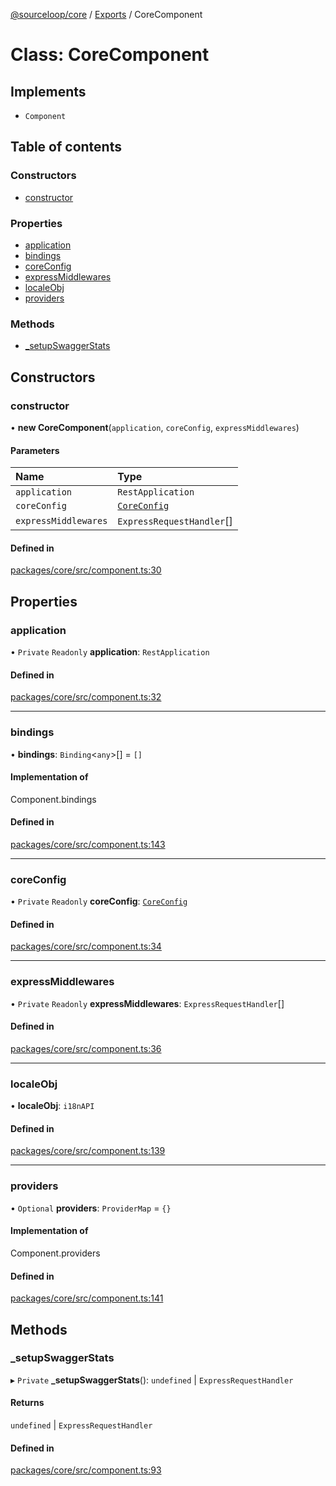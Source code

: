 [@sourceloop/core](../README.md) / [Exports](../modules.md) / CoreComponent

# Class: CoreComponent

## Implements

- `Component`

## Table of contents

### Constructors

- [constructor](CoreComponent.md#constructor)

### Properties

- [application](CoreComponent.md#application)
- [bindings](CoreComponent.md#bindings)
- [coreConfig](CoreComponent.md#coreconfig)
- [expressMiddlewares](CoreComponent.md#expressmiddlewares)
- [localeObj](CoreComponent.md#localeobj)
- [providers](CoreComponent.md#providers)

### Methods

- [\_setupSwaggerStats](CoreComponent.md#_setupswaggerstats)

## Constructors

### constructor

• **new CoreComponent**(`application`, `coreConfig`, `expressMiddlewares`)

#### Parameters

| Name | Type |
| :------ | :------ |
| `application` | `RestApplication` |
| `coreConfig` | [`CoreConfig`](../interfaces/CoreConfig.md) |
| `expressMiddlewares` | `ExpressRequestHandler`[] |

#### Defined in

[packages/core/src/component.ts:30](https://github.com/sourcefuse/loopback4-microservice-catalog/blob/93a7f917/packages/core/src/component.ts#L30)

## Properties

### application

• `Private` `Readonly` **application**: `RestApplication`

#### Defined in

[packages/core/src/component.ts:32](https://github.com/sourcefuse/loopback4-microservice-catalog/blob/93a7f917/packages/core/src/component.ts#L32)

___

### bindings

• **bindings**: `Binding`<`any`\>[] = `[]`

#### Implementation of

Component.bindings

#### Defined in

[packages/core/src/component.ts:143](https://github.com/sourcefuse/loopback4-microservice-catalog/blob/93a7f917/packages/core/src/component.ts#L143)

___

### coreConfig

• `Private` `Readonly` **coreConfig**: [`CoreConfig`](../interfaces/CoreConfig.md)

#### Defined in

[packages/core/src/component.ts:34](https://github.com/sourcefuse/loopback4-microservice-catalog/blob/93a7f917/packages/core/src/component.ts#L34)

___

### expressMiddlewares

• `Private` `Readonly` **expressMiddlewares**: `ExpressRequestHandler`[]

#### Defined in

[packages/core/src/component.ts:36](https://github.com/sourcefuse/loopback4-microservice-catalog/blob/93a7f917/packages/core/src/component.ts#L36)

___

### localeObj

• **localeObj**: `i18nAPI`

#### Defined in

[packages/core/src/component.ts:139](https://github.com/sourcefuse/loopback4-microservice-catalog/blob/93a7f917/packages/core/src/component.ts#L139)

___

### providers

• `Optional` **providers**: `ProviderMap` = `{}`

#### Implementation of

Component.providers

#### Defined in

[packages/core/src/component.ts:141](https://github.com/sourcefuse/loopback4-microservice-catalog/blob/93a7f917/packages/core/src/component.ts#L141)

## Methods

### \_setupSwaggerStats

▸ `Private` **_setupSwaggerStats**(): `undefined` \| `ExpressRequestHandler`

#### Returns

`undefined` \| `ExpressRequestHandler`

#### Defined in

[packages/core/src/component.ts:93](https://github.com/sourcefuse/loopback4-microservice-catalog/blob/93a7f917/packages/core/src/component.ts#L93)
